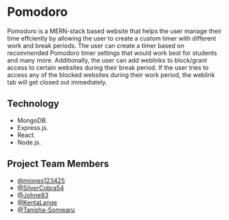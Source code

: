 # Pomodoro
Pomodoro is a MERN-stack based website that helps the user manage their time effciently by allowing the user to create a custom timer with different work and break periods. The user can create a timer based on recommended Pomodoro timer settings that would work best for students and many more. Additionally, the user can add weblinks to block/grant access to certain websites during their break period. If the user tries to access any of the blocked websites during their work period, the weblink tab will get closed out immediately. 

## Technology
- MongoDB.
- Express.js.
- React.
- Node.js.

## Project Team Members
- [@mjones123425](https://www.github.com/mjones123425)
- [@SilverCobra54](https://www.github.com/SilverCobra54)
- [@Johne83](https://www.github.com/Johne83)
- [@KentaLange](https://www.github.com/KentaLange)
- [@Tanisha-Somwaru](https://www.github.com/Tanisha-Somwaru)
